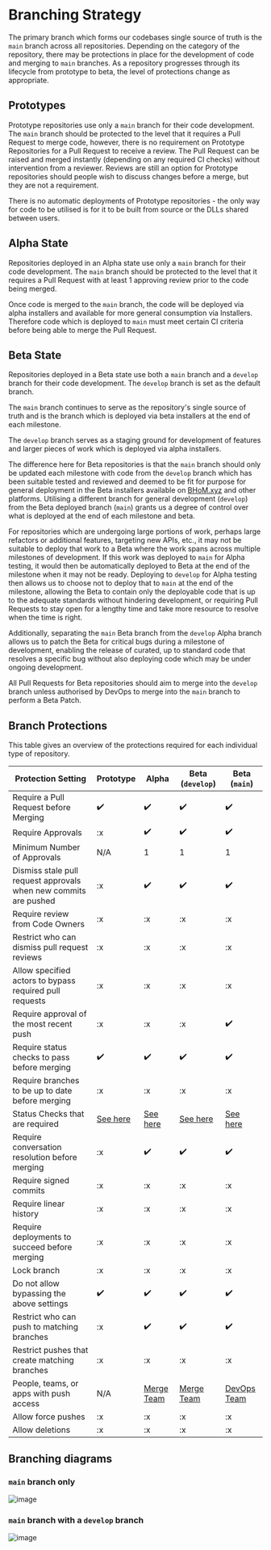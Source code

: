 # Branching Strategy

The primary branch which forms our codebases single source of truth is the `main` branch across all repositories. Depending on the category of the repository, there may be protections in place for the development of code and merging to `main` branches. As a repository progresses through its lifecycle from prototype to beta, the level of protections change as appropriate.

## Prototypes

Prototype repositories use only a `main` branch for their code development. The `main` branch should be protected to the level that it requires a Pull Request to merge code, however, there is no requirement on Prototype Repositories for a Pull Request to receive a review. The Pull Request can be raised and merged instantly (depending on any required CI checks) without intervention from a reviewer. Reviews are still an option for Prototype repositories should people wish to discuss changes before a merge, but they are not a requirement.

There is no automatic deployments of Prototype repositories - the only way for code to be utilised is for it to be built from source or the DLLs shared between users.

## Alpha State

Repositories deployed in an Alpha state use only a `main` branch for their code development. The `main` branch should be protected to the level that it requires a Pull Request with at least 1 approving review prior to the code being merged.

Once code is merged to the `main` branch, the code will be deployed via alpha installers and available for more general consumption via Installers. Therefore code which is deployed to `main` must meet certain CI criteria before being able to merge the Pull Request.

## Beta State

Repositories deployed in a Beta state use both a `main` branch and a `develop` branch for their code development. The `develop` branch is set as the default branch.

The `main` branch continues to serve as the repository's single source of truth and is the branch which is deployed via beta installers at the end of each milestone.

The `develop` branch serves as a staging ground for development of features and larger pieces of work which is deployed via alpha installers.

The difference here for Beta repositories is that the `main` branch should only be updated each milestone with code from the `develop` branch which has been suitable tested and reviewed and deemed to be fit for purpose for general deployment in the Beta installers available on [BHoM.xyz](https://bhom.xyz) and other platforms. Utilising a different branch for general development (`develop`) from the Beta deployed branch (`main`) grants us a degree of control over what is deployed at the end of each milestone and beta.

For repositories which are undergoing large portions of work, perhaps large refactors or additional features, targeting new APIs, etc., it may not be suitable to deploy that work to a Beta where the work spans across multiple milestones of development. If this work was deployed to `main` for Alpha testing, it would then be automatically deployed to Beta at the end of the milestone when it may not be ready. Deploying to `develop` for Alpha testing then allows us to choose not to deploy that to `main` at the end of the milestone, allowing the Beta to contain only the deployable code that is up to the adequate standards without hindering development, or requiring Pull Requests to stay open for a lengthy time and take more resource to resolve when the time is right.

Additionally, separating the `main` Beta branch from the `develop` Alpha branch allows us to patch the Beta for critical bugs during a milestone of development, enabling the release of curated, up to standard code that resolves a specific bug without also deploying code which may be under ongoing development.

All Pull Requests for Beta repositories should aim to merge into the `develop` branch unless authorised by DevOps to merge into the `main` branch to perform a Beta Patch.

## Branch Protections

This table gives an overview of the protections required for each individual type of repository.

| Protection Setting | Prototype | Alpha | Beta (`develop`) | Beta (`main`) |
| ------------- | ------------- | ------------- | ------------- | ------------- |
| Require a Pull Request before Merging | :heavy_check_mark: | :heavy_check_mark: | :heavy_check_mark: | :heavy_check_mark: |
| Require Approvals | :x | :heavy_check_mark: | :heavy_check_mark: | :heavy_check_mark: |
| Minimum Number of Approvals | N/A | 1 | 1 | 1 |
| Dismiss stale pull request approvals when new commits are pushed | :x | :heavy_check_mark: | :heavy_check_mark: | :heavy_check_mark: |
| Require review from Code Owners | :x | :x | :x | :x |
| Restrict who can dismiss pull request reviews | :x | :x | :x | :x |
| Allow specified actors to bypass required pull requests | :x | :x | :x | :x |
| Require approval of the most recent push | :x | :x | :x | :heavy_check_mark: |
| Require status checks to pass before merging | :heavy_check_mark: | :heavy_check_mark: | :heavy_check_mark: | :heavy_check_mark: |
| Require branches to be up to date before merging | :x | :x | :x | :x |
| Status Checks that are required | [See here](here) | [See here](here) | [See here](here) | [See here](here) |
| Require conversation resolution before merging | :x | :heavy_check_mark: | :heavy_check_mark: | :heavy_check_mark: |
| Require signed commits | :x | :x | :x | :x |
| Require linear history | :x | :x | :x | :x |
| Require deployments to succeed before merging | :x | :x | :x | :x |
| Lock branch | :x | :x | :x | :x |
| Do not allow bypassing the above settings | :heavy_check_mark: | :heavy_check_mark: | :heavy_check_mark: | :heavy_check_mark: |
| Restrict who can push to matching branches | :x | :heavy_check_mark: | :heavy_check_mark: | :heavy_check_mark: |
| Restrict pushes that create matching branches | :x | :x | :x | :x |
| People, teams, or apps with push access | N/A | [Merge Team](MergeTeam) | [Merge Team](MergeTeam) | [DevOps Team](DevOpsTeaM) |
| Allow force pushes | :x | :x | :x | :x |
| Allow deletions | :x | :x | :x | :x |

## Branching diagrams

### `main` branch only

![image](https://user-images.githubusercontent.com/18049174/208904774-af84bb35-0d97-4db4-8407-48a44acbaa86.png)


### `main` branch with a `develop` branch

![image](https://user-images.githubusercontent.com/18049174/208923966-9a63ffea-d797-4481-84c9-fc9c7995987b.png)